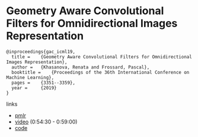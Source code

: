 # Geometry Aware Convolutional Filters for Omnidirectional Images Representation

```
@inproceedings{gac_icml19,
  title = 	 {Geometry Aware Convolutional Filters for Omnidirectional Images Representation},
  author = 	 {Khasanova, Renata and Frossard, Pascal},
  booktitle = 	 {Proceedings of the 36th International Conference on Machine Learning},
  pages = 	 {3351--3359},
  year = 	 {2019}
}
```

links
- [pmlr](http://proceedings.mlr.press/v97/khasanova19a.html)
- [video](https://slideslive.com/38917633/applications-computer-vision?t=3609) (0:54:30 - 0:59:00)
- [code](https://github.com/RenataKh/GAfilters)
